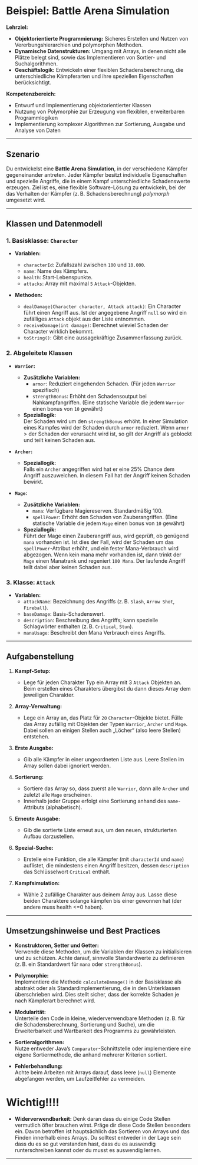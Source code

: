 # Beispiel: Battle Arena Simulation

**Lehrziel:**  
- **Objektorientierte Programmierung:** Sicheres Erstellen und Nutzen von Vererbungshierarchien und polymorphen Methoden.
- **Dynamische Datenstrukturen:** Umgang mit Arrays, in denen nicht alle Plätze belegt sind, sowie das Implementieren von Sortier- und Suchalgorithmen.
- **Geschäftslogik:** Entwickeln einer flexiblen Schadensberechnung, die unterschiedliche Kämpferarten und ihre speziellen Eigenschaften berücksichtigt.

**Kompetenzbereich:**  
- Entwurf und Implementierung objektorientierter Klassen  
- Nutzung von Polymorphie zur Erzeugung von flexiblen, erweiterbaren Programmlogiken  
- Implementierung komplexer Algorithmen zur Sortierung, Ausgabe und Analyse von Daten

---

## Szenario

Du entwickelst eine **Battle Arena Simulation**, in der verschiedene Kämpfer gegeneinander antreten. Jeder Kämpfer besitzt individuelle Eigenschaften und spezielle Angriffe, die in einem Kampf unterschiedliche Schadenswerte erzeugen. Ziel ist es, eine flexible Software-Lösung zu entwickeln, bei der das Verhalten der Kämpfer (z. B. Schadensberechnung) *polymorph* umgesetzt wird.

---

## Klassen und Datenmodell

### 1. Basisklasse: `Character`

- **Variablen:**
  - `characterId`: Zufallszahl zwischen `100` und `10.000`.
  - `name`: Name des Kämpfers.
  - `health`: Start-Lebenspunkte.
  - `attacks`: Array mit maximal `5` `Attack`-Objekten.

- **Methoden:**
  - `dealDamage(Character character, Attack attack)`: Ein Character führt einen Angriff aus. Ist der angegebene Angriff `null` so wird ein zufälliges `Attack` objekt aus der Liste entnommen.
  - `receiveDamage(int damage)`: Berechnet wieviel Schaden der Character wirklich bekommt.
  - `toString()`: Gibt eine aussagekräftige Zusammenfassung zurück.

### 2. Abgeleitete Klassen

- **`Warrior`:**  
  - **Zusätzliche Variablen:**
    - `armor`: Reduziert eingehenden Schaden. (Für jeden `Warrior` spezifisch)
    - `strengthBonus`: Erhöht den Schadensoutput bei Nahkampfangriffen. (Eine statische Variable die jedem `Warrior` einen bonus von `10` gewährt)
  - **Speziallogik:**  
    Der Schaden wird um den `strengthBonus` erhöht. In einer Simulation eines Kampfes wird der Schaden durch `armor` reduziert. Wenn `armor` > der Schaden der verursacht wird ist, so gilt der Angriff als geblockt und teilt keinen Schaden aus.

- **`Archer`:**  
  - **Speziallogik:**  
    Falls ein `Archer` angegriffen wird hat er eine 25% Chance dem Angriff auszuweichen. In diesem Fall hat der Angriff keinen Schaden bewirkt.

- **`Mage`:**  
  - **Zusätzliche Variablen:**
    - `mana`: Verfügbare Magiereserven. Standardmäßig 100.
    - `spellPower`: Erhöht den Schaden von Zauberangriffen. (Eine statische Variable die jedem `Mage` einen bonus von `10` gewährt)
  - **Speziallogik:**  
    Führt der Mage einen Zauberangriff aus, wird geprüft, ob genügend `mana` vorhanden ist. Ist dies der Fall, wird der Schaden um das `spellPower`-Attribut erhöht, und ein fester Mana-Verbrauch wird abgezogen. Wenn kein mana mehr vorhanden ist, dann trinkt der `Mage` einen Manatrank und regeniert `100 Mana`. Der laufende Angriff teilt dabei aber keinen Schaden aus.

### 3. Klasse: `Attack`

- **Variablen:**
  - `attackName`: Bezeichnung des Angriffs (z. B. `Slash`, `Arrow Shot`, `Fireball`).
  - `baseDamage`: Basis-Schadenswert.
  - `description`: Beschreibung des Angriffs; kann spezielle Schlagwörter enthalten (z. B. `Critical`, `Stun`).
  - `manaUsage`: Beschreibt den Mana Verbrauch eines Angriffs. 
---

## Aufgabenstellung

1. **Kampf-Setup:**  
   - Lege für jeden Charakter Typ ein Array mit 3 `Attack` Objekten an. Beim erstellen eines Charakters übergibst du dann dieses Array dem jeweiligen Charakter.

2. **Array-Verwaltung:**  
   - Lege ein Array an, das Platz für `20` `Character`-Objekte bietet. Fülle das Array zufällig mit Objekten der Typen `Warrior`, `Archer` und `Mage`. Dabei sollen an einigen Stellen auch „Löcher“ (also leere Stellen) entstehen.

3. **Erste Ausgabe:**  
   - Gib alle Kämpfer in einer ungeordneten Liste aus. Leere Stellen im Array sollen dabei ignoriert werden.

4. **Sortierung:**  
   - Sortiere das Array so, dass zuerst alle `Warrior`, dann alle `Archer` und zuletzt alle `Mage` erscheinen.  
   - Innerhalb jeder Gruppe erfolgt eine Sortierung anhand des `name`-Attributs (alphabetisch).

5. **Erneute Ausgabe:**  
   - Gib die sortierte Liste erneut aus, um den neuen, strukturierten Aufbau darzustellen.

6. **Spezial-Suche:**  
   - Erstelle eine Funktion, die alle Kämpfer (mit `characterId` und `name`) auflistet, die mindestens einen Angriff besitzen, dessen `description` das Schlüsselwort `Critical` enthält.

7. **Kampfsimulation:**
    - Wähle 2 zufällige Charakter aus deinem Array aus. Lasse diese beiden Charaktere solange kämpfen bis einer gewonnen hat (der andere muss health <=0 haben). 

---

## Umsetzungshinweise und Best Practices

- **Konstruktoren, Setter und Getter:**  
  Verwende diese Methoden, um die Variablen der Klassen zu initialisieren und zu schützen. Achte darauf, sinnvolle Standardwerte zu definieren (z. B. ein Standardwert für `mana` oder `strengthBonus`).

- **Polymorphie:**  
  Implementiere die Methode `calculateDamage()` in der Basisklasse als abstrakt oder als Standardimplementierung, die in den Unterklassen überschrieben wird. Dies stellt sicher, dass der korrekte Schaden je nach Kämpferart berechnet wird.

- **Modularität:**  
  Unterteile den Code in kleine, wiederverwendbare Methoden (z. B. für die Schadensberechnung, Sortierung und Suche), um die Erweiterbarkeit und Wartbarkeit des Programms zu gewährleisten.

- **Sortieralgorithmen:**  
  Nutze entweder Java’s `Comparator`-Schnittstelle oder implementiere eine eigene Sortiermethode, die anhand mehrerer Kriterien sortiert.

- **Fehlerbehandlung:**  
  Achte beim Arbeiten mit Arrays darauf, dass leere (`null`) Elemente abgefangen werden, um Laufzeitfehler zu vermeiden.

# Wichtig!!!!
- **Widerverwendbarkeit:**
  Denk daran dass du einige Code Stellen vermutlich öfter brauchen wirst. Präge dir diese Code Stellen besonders ein. Davon betroffen ist hauptsächlich das Sortieren von Arrays und das Finden innerhalb eines Arrays. Du solltest entweder in der Lage sein dass du es so gut verstanden hast, dass du es auswendig runterschreiben kannst oder du musst es auswendig lernen.
---
